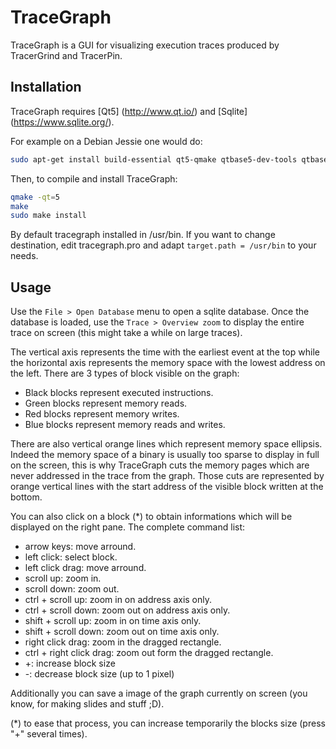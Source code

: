 TraceGraph
==========

TraceGraph is a GUI for visualizing execution traces produced by TracerGrind and TracerPin.

Installation
------------

TraceGraph requires [Qt5] (http://www.qt.io/) and [Sqlite] (https://www.sqlite.org/).

For example on a Debian Jessie one would do:

```bash
sudo apt-get install build-essential qt5-qmake qtbase5-dev-tools qtbase5-dev libsqlite3-dev
```

Then, to compile and install TraceGraph:

```bash
qmake -qt=5
make
sudo make install
```

By default tracegraph installed in /usr/bin. If you want to change destination, edit tracegraph.pro
and adapt `target.path = /usr/bin` to your needs.

Usage
-----

Use the `File > Open Database` menu to open a sqlite database. Once the database is loaded, use
the `Trace > Overview zoom` to display the entire trace on screen (this might take a while on
large traces).

The vertical axis represents the time with the earliest event at the top while the horizontal axis
represents the memory space with the lowest address on the left. There are 3 types of block visible
on the graph:

* Black blocks represent executed instructions.
* Green blocks represent memory reads.
* Red blocks represent memory writes.
* Blue blocks represent memory reads and writes.

There are also vertical orange lines which represent memory space ellipsis. Indeed the memory space
of a binary is usually too sparse to display in full on the screen, this is why TraceGraph cuts the
memory pages which are never addressed in the trace from the graph. Those cuts are represented by
orange vertical lines with the start address of the visible block written at the bottom.

You can also click on a block (*) to obtain informations which
will be displayed on the right pane. The complete command list:

* arrow keys: move arround.
* left click: select block.
* left click drag: move arround.
* scroll up: zoom in.
* scroll down: zoom out.
* ctrl + scroll up: zoom in on address axis only.
* ctrl + scroll down: zoom out on address axis only.
* shift + scroll up: zoom in on time axis only.
* shift + scroll down: zoom out on time axis only.
* right click drag: zoom in the dragged rectangle.
* ctrl + right click drag: zoom out form the dragged rectangle.
* +: increase block size
* -: decrease block size (up to 1 pixel)

Additionally you can save a image of the graph currently on screen (you know, for making slides
and stuff ;D).

(*) to ease that process, you can increase temporarily the blocks size (press "+" several times).

